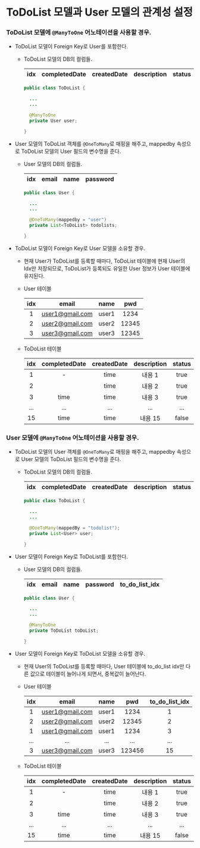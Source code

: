 ToDoList 모델과 User 모델의 관계성 설정
===

### ToDoList 모델에 `@ManyToOne` 어노테이션을 사용할 경우.

  * ToDoList 모델이 Foreign Key로 User를 포함한다.

    * ToDoList 모델의 DB의 컬럼들.

      |idx|completedDate|createdDate|description|status|user_idx|
      |:---:|:---:|:---:|:---:|:---:|:---:|

      ```java
      public class ToDoList {

        ...
        ...

        @ManyToOne
        private User user;

      }
       ```


  * User 모델의 ToDoList 객체를 `@OneToMany`로 매핑을 해주고, mappedby 속성으로 ToDoList 모델의 User 필드의 변수명을 준다.
        
    * User 모델의 DB의 컬럼들.

      |idx|email|name|password|
      |:---:|:---:|:---:|:---:|

      ```java
      public class User {

        ...
        ...

        @OneToMany(mappedby = "user")
        private List<ToDoList> todolists;

      }
      ```

  * ToDoList 모델이 Foreign Key로 User 모델을 소유할 경우.

    * 현재 User가 ToDoList를 등록할 때마다, ToDoList 테이블에 현재 User의 Idx만 저장되므로, ToDoList가 등록되도 유일한 User 정보가 User 테이블에 유지된다.

    * User 테이블

      |idx|email|name|pwd|
      |:---:|:---:|:---:|:---:|
      |1|user1@gmail.com|user1|1234|
      |2|user2@gmail.com|user2|12345|
      |3|user3@gmail.com|user3|12345|

    * ToDoList 테이블 

      |idx|completedDate|createdDate|description|status|user_idx|
      |:---:|:---:|:---:|:---:|:---:|:---:|
      |1|-|time|내용 1|true|1|
      |2||time|내용 2|true|2|
      |3|time|time|내용 3|true|3|
      |...|...|...|...|...|
      |15|time|time|내용 15|false|1|



### User 모델에 `@ManyToOne` 어노테이션을 사용할 경우.

  * ToDoList 모델의 User 객체를 `@OneToMany`로 매핑을 해주고, mappedby 속성으로 User 모델의 ToDoList 필드의 변수명을 준다.
        
    * ToDoList 모델의 DB의 컬럼들.

      |idx|completedDate|createdDate|description|status|
      |:---:|:---:|:---:|:---:|:---:|

      ```java
      public class ToDoList {

        ...
        ...

        @OneToMany(mappedBy = "todolist");
        private List<User> user;

      }
       ```

  * User 모델이 Foreign Key로 ToDoList를 포함한다.

    * User 모델의 DB의 컬럼들.

      |idx|email|name|password|to_do_list_idx|
      |:---:|:---:|:---:|:---:|:---:|

      ```java
      public class User {

        ...
        ...

        @ManyToOne
        private ToDoList toDoList;

      }
      ```
  
  * User 모델이 Foreign Key로 ToDoList 모델을 소유할 경우.

    * 현재 User의 ToDoList를 등록할 때마다, User 테이블에 to_do_list idx만 다른 값으로 테이블이 늘어나게 되면서, 중복값이 늘어난다.

    * User 테이블

      |idx|email|name|pwd|to_do_list_idx|
      |:---:|:---:|:---:|:---:|:---:|
      |1|user1@gmail.com|user1|1234|1|
      |2|user2@gmail.com|user2|12345|2|
      |1|user1@gmail.com|user1|1234|3|
      |...|...|...|...|...|
      |3|user3@gmail.com|user3|123456|15|

    * ToDoList 테이블 

      |idx|completedDate|createdDate|description|status|
      |:---:|:---:|:---:|:---:|:---:|
      |1|-|time|내용 1|true|
      |2||time|내용 2|true|
      |3|time|time|내용 3|true|
      |...|...|...|...|...|
      |15|time|time|내용 15|false|
